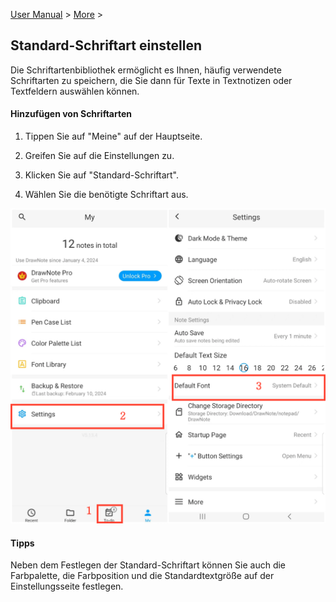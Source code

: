 [User Manual](/dragonnest/drawnote/manual/en) > [More](/dragonnest/drawnote/manual/en/more) >

Standard-Schriftart einstellen
---
Die Schriftartenbibliothek ermöglicht es Ihnen, häufig verwendete Schriftarten zu speichern, die Sie dann für Texte in Textnotizen oder Textfeldern auswählen können.

#### Hinzufügen von Schriftarten
1. Tippen Sie auf "Meine" auf der Hauptseite.

2. Greifen Sie auf die Einstellungen zu.

3. Klicken Sie auf "Standard-Schriftart".

4. Wählen Sie die benötigte Schriftart aus.

![Standard-Schriftart einstellen 1](imgs/set_default_font1.png)

#### Tipps
Neben dem Festlegen der Standard-Schriftart können Sie auch die Farbpalette, die Farbposition und die Standardtextgröße auf der Einstellungsseite festlegen.